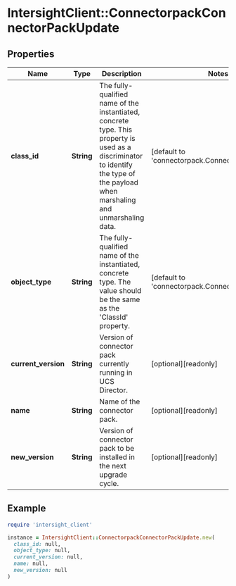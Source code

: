 # IntersightClient::ConnectorpackConnectorPackUpdate

## Properties

| Name | Type | Description | Notes |
| ---- | ---- | ----------- | ----- |
| **class_id** | **String** | The fully-qualified name of the instantiated, concrete type. This property is used as a discriminator to identify the type of the payload when marshaling and unmarshaling data. | [default to &#39;connectorpack.ConnectorPackUpdate&#39;] |
| **object_type** | **String** | The fully-qualified name of the instantiated, concrete type. The value should be the same as the &#39;ClassId&#39; property. | [default to &#39;connectorpack.ConnectorPackUpdate&#39;] |
| **current_version** | **String** | Version of connector pack currently running in UCS Director. | [optional][readonly] |
| **name** | **String** | Name of the connector pack. | [optional][readonly] |
| **new_version** | **String** | Version of connector pack to be installed in the next upgrade cycle. | [optional][readonly] |

## Example

```ruby
require 'intersight_client'

instance = IntersightClient::ConnectorpackConnectorPackUpdate.new(
  class_id: null,
  object_type: null,
  current_version: null,
  name: null,
  new_version: null
)
```

